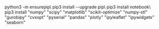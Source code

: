 python3 -m ensurepip\\
pip3 install --upgrade pip\\
pip3 install notebook\\
pip3 install "numpy" "scipy" "matplotlib" "scikit-optimize" "numpy-stl" "gurobipy" "cvxopt" "pyserial" "pandas" "plotly" "ipyleaflet" "ipywidgets" "seaborn"

